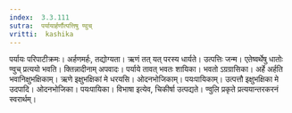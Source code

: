 ```yaml
---
index:  3.3.111
sutra:  पर्यायार्हर्णौत्पत्तिषु ण्वुच्
vritti:  kashika 
---
```


पर्यायः परिपाटीक्रमः। अर्हणमर्हः, तद्योग्यता। ऋणं तत् यत् परस्य धार्यते। उत्पत्तिः जन्म। एतेष्वर्थेषु धातोः ण्वुच् प्रत्ययो भवति। क्तिन्नादीनाम् अपवादः। पर्याये तावत् भवतः शायिका। भवतो ऽग्रग्रासिका। अर्हे अर्हति भवानिक्षुभक्षिकाम्। ऋणे इक्षुभक्षिकां मे धरयसि। ओदनभोजिकाम्। पयःपायिकाम्। उत्पत्तौ इक्षुभक्षिका मे उदपादि। ओदनभोजिका। पयःपायिका। विभाषा इत्येव, चिकीर्षा उत्पद्यते। ण्वुलि प्रकृते प्रत्ययान्तरकरनं स्वरार्थम्।

